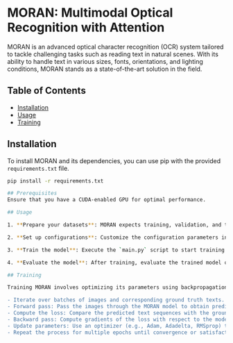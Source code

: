 # MORAN: Multimodal Optical Recognition with Attention

MORAN is an advanced optical character recognition (OCR) system tailored to tackle challenging tasks such as reading text in natural scenes. With its ability to handle text in various sizes, fonts, orientations, and lighting conditions, MORAN stands as a state-of-the-art solution in the field.

## Table of Contents
- [Installation](#installation)
- [Usage](#usage)
- [Training](#training)

## Installation

To install MORAN and its dependencies, you can use pip with the provided `requirements.txt` file.

```bash
pip install -r requirements.txt

## Prerequisites
Ensure that you have a CUDA-enabled GPU for optimal performance.

## Usage

1. **Prepare your datasets**: MORAN expects training, validation, and testing datasets in LMDB format. Ensure your datasets are appropriately formatted and accessible.

2. **Set up configurations**: Customize the configuration parameters in the `main.py` file according to your requirements. You can specify paths to your datasets, adjust batch sizes, learning rates, and other hyperparameters.

3. **Train the model**: Execute the `main.py` script to start training MORAN on your datasets. You can monitor training progress and performance metrics during training.

4. **Evaluate the model**: After training, evaluate the trained model on your validation and testing datasets to assess its accuracy and generalization performance.

## Training

Training MORAN involves optimizing its parameters using backpropagation and gradient descent techniques. Here's a summary of the training process:

- Iterate over batches of images and corresponding ground truth texts.
- Forward pass: Pass the images through the MORAN model to obtain predicted text sequences.
- Compute the loss: Compare the predicted text sequences with the ground truth texts using a suitable loss function (e.g., cross-entropy loss).
- Backward pass: Compute gradients of the loss with respect to the model parameters.
- Update parameters: Use an optimizer (e.g., Adam, Adadelta, RMSprop) to update the model parameters based on the computed gradients.
- Repeat the process for multiple epochs until convergence or satisfactory performance is achieved.
